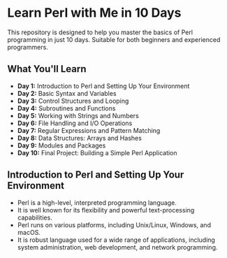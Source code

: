 # Learn Perl with Me in 10 Days
This repository is designed to help you master the basics of Perl programming in just 10 days. Suitable for both beginners and experienced programmers.

## What You'll Learn

- **Day 1:** Introduction to Perl and Setting Up Your Environment
- **Day 2:** Basic Syntax and Variables
- **Day 3:** Control Structures and Looping
- **Day 4:** Subroutines and Functions
- **Day 5:** Working with Strings and Numbers
- **Day 6:** File Handling and I/O Operations
- **Day 7:** Regular Expressions and Pattern Matching
- **Day 8:** Data Structures: Arrays and Hashes
- **Day 9:** Modules and Packages
- **Day 10:** Final Project: Building a Simple Perl Application

## Introduction to Perl and Setting Up Your Environment
  - Perl is a high-level, interpreted programming language.
  - It is well known for its flexibility and powerful text-processing capabilities.
  - Perl runs on various platforms, including Unix/Linux, Windows, and macOS.
  - It is robust language used for a wide range of applications, including system administration, web development, and network programming.
